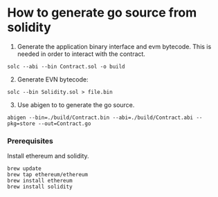 # How to generate go source from solidity 
1. Generate the application binary interface and evm bytecode. This is needed in 
order to interact with the contract.
```
solc --abi --bin Contract.sol -o build
```
2. Generate EVN bytecode:
```
solc --bin Solidity.sol > file.bin
```
3. Use abigen to to generate the go source.
```
abigen --bin=./build/Contract.bin --abi=./build/Contract.abi --pkg=store --out=Contract.go
```

### Prerequisites
Install ethereum and solidity.

```
brew update
brew tap ethereum/ethereum
brew install ethereum
brew install solidity
```